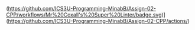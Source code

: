 (https://github.com/ICS3U-Programming-MinabB/Assign-02-CPP/workflows/Mr%20Coxall's%20Super%20Linter/badge.svg)](https://github.com/ICS3U-Programming-MinabB/Assign-02-CPP/actions/)
